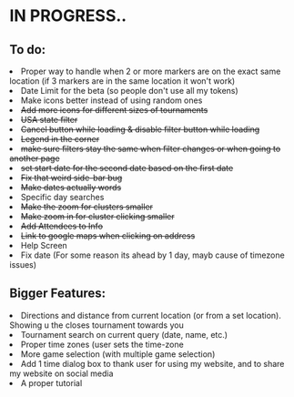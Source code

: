 # IN PROGRESS..

<h2>To do:</h2>
<li> Proper way to handle when 2 or more markers are on the exact same location (if 3 markers are in the same location it won't work)
<li> Date Limit for the beta (so people don't use all my tokens)
<li> Make icons better instead of using random ones </li>
<li><s>Add more icons for different sizes of tournaments</s></li>
<s><li> USA state filter</li></s>
<li><s>Cancel button while loading & disable filter button while loading</s></li>
<s><li> Legend in the corner</li></s>
<s><li> make sure filters stay the same when filter changes or when going to another page</li></s>
<li><s>set start date for the second date based on the first date</s></li>
<s><li>Fix that weird side-bar bug</li></s>
<s><li>Make dates actually words</li></s>
<li>Specific day searches</li>
<s><li>Make the zoom for clusters smaller</li></s>
<s><li>Make zoom in for cluster clicking smaller</li></s>
<s><li>Add Attendees to Info</li></s>
<s><li>Link to google maps when clicking on address</li></s>
<li>Help Screen</li>
<li>Fix date (For some reason its ahead by 1 day, mayb cause of timezone issues)</li>


<h2>Bigger Features:</h2>
<li>Directions and distance from current location (or from a set location). Showing u the closes tournament towards you</li>
<li>Tournament search on current query (date, name, etc.)</li>
<li>Proper time zones (user sets the time-zone</li>
<li>More game selection (with multiple game selection)</li>
<li>Add 1 time dialog box to thank user for using my website, and to share my website on social media</li>
<li>A proper tutorial</li>
